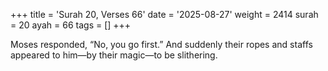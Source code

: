 +++
title = 'Surah 20, Verses 66'
date = '2025-08-27'
weight = 2414
surah = 20
ayah = 66
tags = []
+++

Moses responded, “No, you go first.” And suddenly their ropes and staffs appeared to him—by their magic—to be slithering.